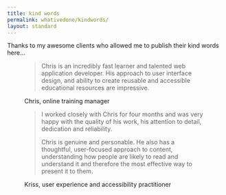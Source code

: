 ```yaml
---
title: kind words
permalink: whativedone/kindwords/
layout: standard
---
```


Thanks to my awesome clients who allowed me to publish their kind words here…

<figure class="quote">
    <blockquote>Chris is an incredibly fast learner and talented web application developer. His approach to user interface design, and ability to create reusable and accessible educational resources are impressive.</blockquote>
    <figcaption>Chris, online training manager</figcaption>
</figure>

<figure class="quote">
    <blockquote>
        <p>I worked closely with Chris for four months and was very happy with the quality of his work, his attention to detail, dedication and reliability.</p>
        <p>Chris is genuine and personable. He also has a thoughtful, user-focused approach to content, understanding how people are likely to read and understand it and therefore the most effective way to present it to them.</p>
    </blockquote>
    <figcaption>Kriss, user experience and accessibility practitioner</figcaption>
</figure>